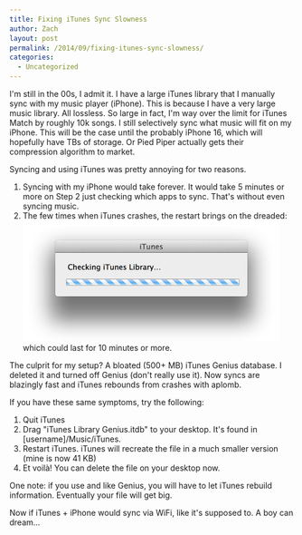 ```yaml
---
title: Fixing iTunes Sync Slowness
author: Zach
layout: post
permalink: /2014/09/fixing-itunes-sync-slowness/
categories:
  - Uncategorized
---
```

I'm still in the 00s, I admit it. I have a large iTunes library that I manually sync with my music player (iPhone). This is because I have a very large music library. All lossless. So large in fact, I'm way over the limit for iTunes Match by roughly 10k songs. I still selectively sync what music will fit on my iPhone. This will be the case until the probably iPhone 16, which will hopefully have TBs of storage. Or Pied Piper actually gets their compression algorithm to market.

Syncing and using iTunes was pretty annoying for two reasons.

  1. Syncing with my iPhone would take forever. It would take 5 minutes or more on Step 2 just checking which apps to sync. That's without even syncing music.
  2. The few times when iTunes crashes, the restart brings on the dreaded: <img src="/images/posts/2014/09/itunes-checking.jpg" alt="itunes_library_checking" width="454" height="213" /> which could last for 10 minutes or more.

The culprit for my setup? A bloated (500+ MB) iTunes Genius database. I deleted it and turned off Genius (don't really use it). Now syncs are blazingly fast and iTunes rebounds from crashes with aplomb.

If you have these same symptoms, try the following:

  1. Quit iTunes
  2. Drag "iTunes Library Genius.itdb" to your desktop. It's found in [username]/Music/iTunes.
  3. Restart iTunes. iTunes will recreate the file in a much smaller version (mine is now 41 KB)
  4. Et voilà! You can delete the file on your desktop now.

One note: if you use and like Genius, you will have to let iTunes rebuild information. Eventually your file will get big.

Now if iTunes + iPhone would sync via WiFi, like it's supposed to. A boy can dream...